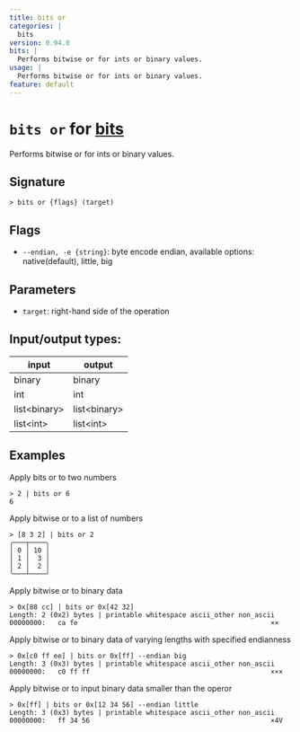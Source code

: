 ```yaml
---
title: bits or
categories: |
  bits
version: 0.94.0
bits: |
  Performs bitwise or for ints or binary values.
usage: |
  Performs bitwise or for ints or binary values.
feature: default
---
```

<!-- This file is automatically generated. Please edit the command in https://github.com/nushell/nushell instead. -->

# `bits or` for [bits](/commands/categories/bits.md)

<div class='command-title'>Performs bitwise or for ints or binary values.</div>

## Signature

```> bits or {flags} (target)```

## Flags

 -  `--endian, -e {string}`: byte encode endian, available options: native(default), little, big

## Parameters

 -  `target`: right-hand side of the operation


## Input/output types:

| input        | output       |
| ------------ | ------------ |
| binary       | binary       |
| int          | int          |
| list\<binary\> | list\<binary\> |
| list\<int\>    | list\<int\>    |
## Examples

Apply bits or to two numbers
```nu
> 2 | bits or 6
6
```

Apply bitwise or to a list of numbers
```nu
> [8 3 2] | bits or 2
╭───┬────╮
│ 0 │ 10 │
│ 1 │  3 │
│ 2 │  2 │
╰───┴────╯

```

Apply bitwise or to binary data
```nu
> 0x[88 cc] | bits or 0x[42 32]
Length: 2 (0x2) bytes | printable whitespace ascii_other non_ascii
00000000:   ca fe                                                ××

```

Apply bitwise or to binary data of varying lengths with specified endianness
```nu
> 0x[c0 ff ee] | bits or 0x[ff] --endian big
Length: 3 (0x3) bytes | printable whitespace ascii_other non_ascii
00000000:   c0 ff ff                                             ×××

```

Apply bitwise or to input binary data smaller than the operor
```nu
> 0x[ff] | bits or 0x[12 34 56] --endian little
Length: 3 (0x3) bytes | printable whitespace ascii_other non_ascii
00000000:   ff 34 56                                             ×4V

```
